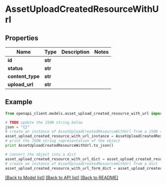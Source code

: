 # AssetUploadCreatedResourceWithUrl


## Properties
Name | Type | Description | Notes
------------ | ------------- | ------------- | -------------
**id** | **str** |  | 
**status** | **str** |  | 
**content_type** | **str** |  | 
**upload_url** | **str** |  | 

## Example

```python
from openapi_client.models.asset_upload_created_resource_with_url import AssetUploadCreatedResourceWithUrl

# TODO update the JSON string below
json = "{}"
# create an instance of AssetUploadCreatedResourceWithUrl from a JSON string
asset_upload_created_resource_with_url_instance = AssetUploadCreatedResourceWithUrl.from_json(json)
# print the JSON string representation of the object
print AssetUploadCreatedResourceWithUrl.to_json()

# convert the object into a dict
asset_upload_created_resource_with_url_dict = asset_upload_created_resource_with_url_instance.to_dict()
# create an instance of AssetUploadCreatedResourceWithUrl from a dict
asset_upload_created_resource_with_url_form_dict = asset_upload_created_resource_with_url.from_dict(asset_upload_created_resource_with_url_dict)
```
[[Back to Model list]](../README.md#documentation-for-models) [[Back to API list]](../README.md#documentation-for-api-endpoints) [[Back to README]](../README.md)


